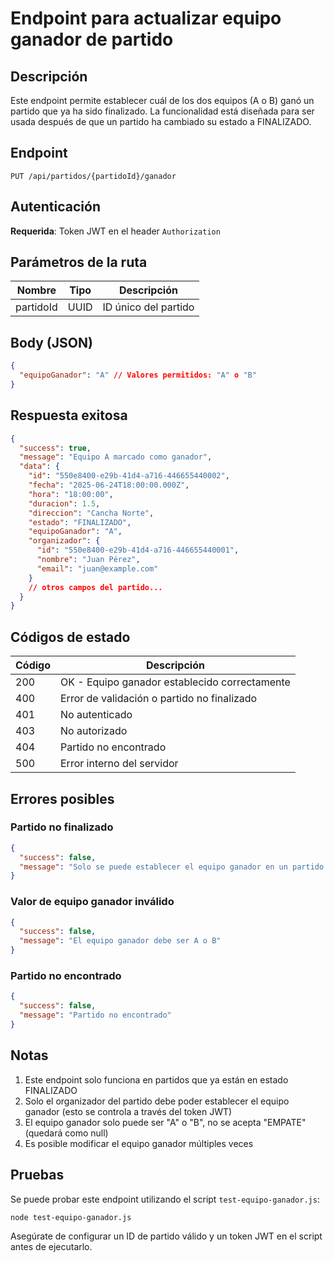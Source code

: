 # Endpoint para actualizar equipo ganador de partido

## Descripción

Este endpoint permite establecer cuál de los dos equipos (A o B) ganó un partido que ya ha sido finalizado.
La funcionalidad está diseñada para ser usada después de que un partido ha cambiado su estado a FINALIZADO.

## Endpoint

```
PUT /api/partidos/{partidoId}/ganador
```

## Autenticación

**Requerida**: Token JWT en el header `Authorization`

## Parámetros de la ruta

| Nombre    | Tipo | Descripción          |
| --------- | ---- | -------------------- |
| partidoId | UUID | ID único del partido |

## Body (JSON)

```json
{
  "equipoGanador": "A" // Valores permitidos: "A" o "B"
}
```

## Respuesta exitosa

```json
{
  "success": true,
  "message": "Equipo A marcado como ganador",
  "data": {
    "id": "550e8400-e29b-41d4-a716-446655440002",
    "fecha": "2025-06-24T18:00:00.000Z",
    "hora": "18:00:00",
    "duracion": 1.5,
    "direccion": "Cancha Norte",
    "estado": "FINALIZADO",
    "equipoGanador": "A",
    "organizador": {
      "id": "550e8400-e29b-41d4-a716-446655440001",
      "nombre": "Juan Pérez",
      "email": "juan@example.com"
    }
    // otros campos del partido...
  }
}
```

## Códigos de estado

| Código | Descripción                                   |
| ------ | --------------------------------------------- |
| 200    | OK - Equipo ganador establecido correctamente |
| 400    | Error de validación o partido no finalizado   |
| 401    | No autenticado                                |
| 403    | No autorizado                                 |
| 404    | Partido no encontrado                         |
| 500    | Error interno del servidor                    |

## Errores posibles

### Partido no finalizado

```json
{
  "success": false,
  "message": "Solo se puede establecer el equipo ganador en un partido finalizado"
}
```

### Valor de equipo ganador inválido

```json
{
  "success": false,
  "message": "El equipo ganador debe ser A o B"
}
```

### Partido no encontrado

```json
{
  "success": false,
  "message": "Partido no encontrado"
}
```

## Notas

1. Este endpoint solo funciona en partidos que ya están en estado FINALIZADO
2. Solo el organizador del partido debe poder establecer el equipo ganador (esto se controla a través del token JWT)
3. El equipo ganador solo puede ser "A" o "B", no se acepta "EMPATE" (quedará como null)
4. Es posible modificar el equipo ganador múltiples veces

## Pruebas

Se puede probar este endpoint utilizando el script `test-equipo-ganador.js`:

```bash
node test-equipo-ganador.js
```

Asegúrate de configurar un ID de partido válido y un token JWT en el script antes de ejecutarlo.
